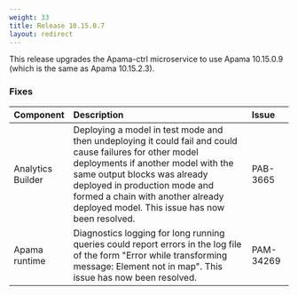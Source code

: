 ```yaml
---
weight: 33
title: Release 10.15.0.7
layout: redirect
---
```


This release upgrades the Apama-ctrl microservice to use Apama 10.15.0.9 (which is the same as Apama 10.15.2.3).

### Fixes

<table>
<colgroup>
    <col style="width: 15%;">
    <col style="width: 70%;">
    <col style="width: 15%;">
</colgroup>
<thead>
<tr>
<th style="text-align:left">Component</th>
<th style="text-align:left">Description</th>
<th style="text-align:left">Issue</th>
</tr>
</thead>
<tbody>

<tr>
<td style="text-align:left">Analytics Builder</td>
<td style="text-align:left">Deploying a model in test mode and then undeploying it could fail and could cause failures for other model deployments
if another model with the same output blocks was already deployed in production mode and formed a chain with another already deployed model.
This issue has now been resolved.</td>
<td style="text-align:left">PAB-3665</td>
</tr>
<tr>
<td style="text-align:left">Apama runtime</td>
<td style="text-align:left">Diagnostics logging for long running queries could report errors in the log file of the form
"Error while transforming message: Element not in map". This issue has now been resolved.</td>
<td style="text-align:left">PAM-34269</td>
</tr>

</tbody>
</table>
